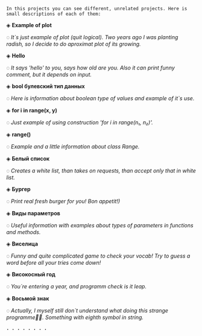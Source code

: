 `In this projects you can see different, unrelated projects. Here is small descriptions of each of them:
`

◈ **Example of plot**

   ◌ *It`s just example of plot (quit logical). Two years ago I was planting radish, so I decide to do aproximat plot of its growing.*
   
◈ **Hello**

   ◌ *It says 'hello' to you, says how old are you. Also it can print funny comment, but it depends on input.*
   
◈ **bool булевский тип данных**

   ◌ *Here is information about boolean type of values and example of it`s use.*
   
◈ **for i in range(x, y)**

   ◌ *Just example of using construction 'for i in range(n₁, n₂)'.*
   
◈ **range()**

   ◌ *Example and a little information about class Range.*
   
◈ **Белый список**

   ◌ *Creates a white list, than takes on requests, than accept only that in white list.*
   
◈ **Бургер**

   ◌ *Print real fresh burger for you! Bon appetit!)*
   
◈ **Виды параметров**

   ◌ *Useful information with examples about types of parameters in functions and methods.*
   
◈ **Виселица**

   ◌ *Funny and quite complicated game to check your vocab! Try to guess a word before all your tries come down!*
   
◈ **Високосный год**

  ◌ *You`re entering a year, and programm check is it leap.*
  
◈ **Восьмой знак**

   ◌ *Actually, I myself still don`t understand what doing this strange programme🤦‍♂️. Something with eighth symbol in string.*
   
**`. . . . . . . .`**
